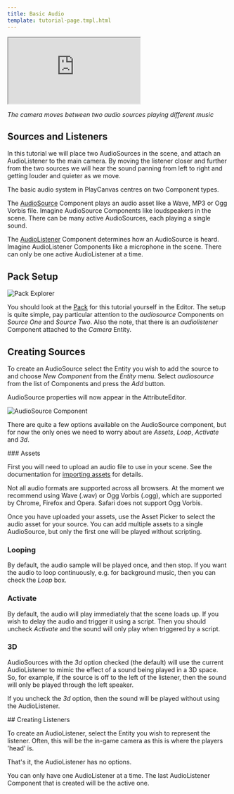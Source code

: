 ```yaml
---
title: Basic Audio
template: tutorial-page.tmpl.html
---
```


<iframe src="http://apps.playcanvas.com/playcanvas/tutorials/basic_audio?overlay=false" ></iframe>

*The camera moves between two audio sources playing different music*

## Sources and Listeners

In this tutorial we will place two AudioSources in the scene, and attach an AudioListener to the main camera. By moving the listener closer and further from the two sources we will hear the sound panning from left to right and getting louder and quieter as we move.

The basic audio system in PlayCanvas centres on two Component types.

The [AudioSource][1] Component plays an audio asset like a Wave, MP3 or Ogg Vorbis file. Imagine AudioSource Components like loudspeakers in the scene. There can be many active AudioSources, each playing a single sound.

The [AudioListener][2] Component determines how an AudioSource is heard. Imagine AudioListener Components like a microphone in the scene. There can only be one active AudioListener at a time.

## Pack Setup

![Pack Explorer][5]

You should look at the [Pack][3] for this tutorial yourself in the Editor. The setup is quite simple, pay particular attention to the *audiosource* Components on *Source One* and *Source Two*. Also the note, that there is an *audiolistener* Component attached to the *Camera* Entity.

## Creating Sources

To create an AudioSource select the Entity you wish to add the source to and choose *New Component* from the *Entity* menu. Select *audiosource* from the list of Components and press the *Add* button.

AudioSource properties will now appear in the AttributeEditor.

![AudioSource Component][6]

There are quite a few options available on the AudioSource component, but for now the only ones we need to worry about are *Assets*, *Loop*, *Activate* and *3d*.

### Assets

First you will need to upload an audio file to use in your scene. See the documentation for [importing assets][4] for details.

<div class="pc-notice-message pc-small">
    Not all audio formats are supported across all browsers. At the moment we recommend using Wave (.wav) or Ogg Vorbis (.ogg), which are supported by Chrome, Firefox and Opera. Safari does not support Ogg Vorbis.
</div>

Once you have uploaded your assets, use the Asset Picker to select the audio asset for your source. You can add multiple assets to a single AudioSource, but only the first one will be played without scripting.

### Looping

By default, the audio sample will be played once, and then stop. If you want the audio to loop continuously, e.g. for background music, then you can check the *Loop* box.

### Activate

By default, the audio will play immediately that the scene loads up. If you wish to delay the audio and trigger it using a script. Then you should uncheck *Activate* and the sound will only play when triggered by a script.

### 3D

AudioSources with the *3d* option checked (the default) will use the current AudioListener to mimic the effect of a sound being played in a 3D space. So, for example, if the source is off to the left of the listener, then the sound will only be played through the left speaker.

If you uncheck the *3d* option, then the sound will be played without using the AudioListener.

## Creating Listeners

To create an AudioListener, select the Entity you wish to represent the listener. Often, this will be the in-game camera as this is where the players 'head' is.

That's it, the AudioListener has no options.

<div class="pc-notice-message pc-small">
    You can only have one AudioListener at a time. The last AudioListener Component that is created will be the active one.
</div>

[1]: /engine/api/stable/symbols/pc.AudioSourceComponent.html
[2]: /engine/api/stable/symbols/pc.AudioListenerComponent.html
[3]: https://playcanvas.com/editor/scene/329663
[4]: /user-manual/assets/importing
[5]: /images/tutorials/basic_audio_pack.png
[6]: /images/tutorials/audiosource_component.png
